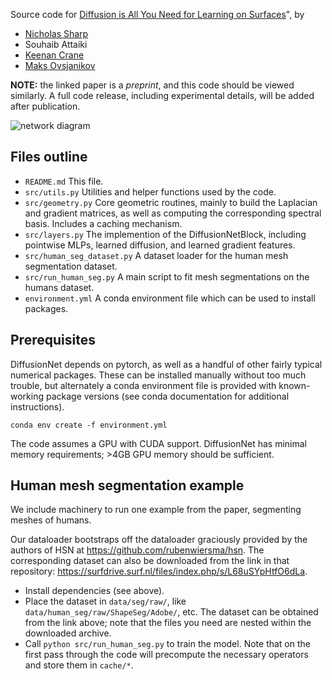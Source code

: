 Source code for [Diffusion is All You Need for Learning on Surfaces](https://arxiv.org/abs/2012.00888)", by 
- [Nicholas Sharp](https://nmwsharp.com/)
- Souhaib Attaiki
- [Keenan Crane](http://keenan.is/here)
- [Maks Ovsjanikov](http://www.lix.polytechnique.fr/~maks/)

**NOTE:** the linked paper is a _preprint_, and this code should be viewed similarly. A full code release, including experimental details, will be added after publication.


![network diagram](https://github.com/nmwsharp/diffusion-net/blob/master/media/diagram.jpg)


## Files outline

  - `README.md` This file.
  - `src/utils.py` Utilities and helper functions used by the code.
  - `src/geometry.py` Core geometric routines, mainly to build the Laplacian and gradient matrices, as well as computing the corresponding spectral basis. Includes a caching mechanism.
  - `src/layers.py` The implemention of the DiffusionNetBlock, including pointwise MLPs, learned diffusion, and learned gradient features.
  - `src/human_seg_dataset.py` A dataset loader for the human mesh segmentation dataset.
  - `src/run_human_seg.py` A main script to fit mesh segmentations on the humans dataset.
  - `environment.yml` A conda environment file which can be used to install packages.


## Prerequisites

DiffusionNet depends on pytorch, as well as a handful of other fairly typical numerical packages. These can be installed manually without too much trouble, but alternately a conda environment file is provided with known-working package versions (see conda documentation for additional instructions).

```
conda env create -f environment.yml
```

The code assumes a GPU with CUDA support. DiffusionNet has minimal memory requirements; >4GB GPU memory should be sufficient. 


## Human mesh segmentation example

We include machinery to run one example from the paper, segmenting meshes of humans.

Our dataloader bootstraps off the dataloader graciously provided by the authors of HSN at https://github.com/rubenwiersma/hsn. The corresponding dataset can also be downloaded from the link in that repository: https://surfdrive.surf.nl/files/index.php/s/L68uSYpHtfO6dLa.

- Install dependencies (see above).
- Place the dataset in `data/seg/raw/`, like `data/human_seg/raw/ShapeSeg/Adobe/`, etc. The dataset can be obtained from the link above; note that the files you need are nested within the downloaded archive.
- Call `python src/run_human_seg.py` to train the model. Note that on the first pass through the code will precompute the necessary operators and store them in `cache/*`.
